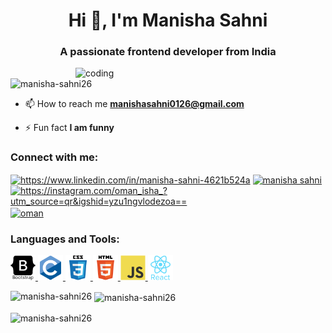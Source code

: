 <h1 align="center">Hi 👋, I'm Manisha Sahni</h1>
<h3 align="center">A passionate frontend developer from India</h3>
<img align="right" alt="coding" width="400"
    src="https://raw.githubusercontent.com/TheDudeThatCode/TheDudeThatCode/master/Assets/Designer.gif">

<p align="left"> <img
        src="https://komarev.com/ghpvc/?username=manisha-sahni26&label=Profile%20views&color=0e75b6&style=flat"
        alt="manisha-sahni26" /> </p>

- 📫 How to reach me **manishasahni0126@gmail.com**

- ⚡ Fun fact **I am funny**

<h3 align="left">Connect with me:</h3>
<p align="left">
    <a href="https://linkedin.com/in/https://www.linkedin.com/in/manisha-sahni-4621b524a" target="blank"><img
            align="center"
            src="https://raw.githubusercontent.com/rahuldkjain/github-profile-readme-generator/master/src/images/icons/Social/linked-in-alt.svg"
            alt="https://www.linkedin.com/in/manisha-sahni-4621b524a" height="30" width="40" /></a>
    <a href="https://fb.com/manisha sahni" target="blank"><img align="center"
            src="https://raw.githubusercontent.com/rahuldkjain/github-profile-readme-generator/master/src/images/icons/Social/facebook.svg"
            alt="manisha sahni" height="30" width="40" /></a>
    <a href="https://instagram.com/https://instagram.com/oman_isha_?utm_source=qr&igshid=yzu1ngvlodezoa=="
        target="blank"><img align="center"
            src="https://raw.githubusercontent.com/rahuldkjain/github-profile-readme-generator/master/src/images/icons/Social/instagram.svg"
            alt="https://instagram.com/oman_isha_?utm_source=qr&igshid=yzu1ngvlodezoa==" height="30" width="40" /></a>
    <a href="https://www.youtube.com/c/oman" target="blank"><img align="center"
            src="https://raw.githubusercontent.com/rahuldkjain/github-profile-readme-generator/master/src/images/icons/Social/youtube.svg"
            alt="oman" height="30" width="40" /></a>
</p>

<h3 align="left">Languages and Tools:</h3>

<p align="left"> <a href="https://getbootstrap.com" target="_blank" rel="noreferrer"> <img
            src="https://raw.githubusercontent.com/devicons/devicon/master/icons/bootstrap/bootstrap-plain-wordmark.svg"
            alt="bootstrap" width="40" height="40" /> </a> <a href="https://www.cprogramming.com/" target="_blank"
        rel="noreferrer"> <img src="https://raw.githubusercontent.com/devicons/devicon/master/icons/c/c-original.svg"
            alt="c" width="40" height="40" /> </a> <a href="https://www.w3schools.com/css/" target="_blank"
        rel="noreferrer"> <img
            src="https://raw.githubusercontent.com/devicons/devicon/master/icons/css3/css3-original-wordmark.svg"
            alt="css3" width="40" height="40" /> </a> <a href="https://www.w3.org/html/" target="_blank"
        rel="noreferrer"> <img
            src="https://raw.githubusercontent.com/devicons/devicon/master/icons/html5/html5-original-wordmark.svg"
            alt="html5" width="40" height="40" /> </a> <a href="https://developer.mozilla.org/en-US/docs/Web/JavaScript"
        target="_blank" rel="noreferrer"> <img
            src="https://raw.githubusercontent.com/devicons/devicon/master/icons/javascript/javascript-original.svg"
            alt="javascript" width="40" height="40" /> </a> <a href="https://reactjs.org/" target="_blank"
        rel="noreferrer"> <img
            src="https://raw.githubusercontent.com/devicons/devicon/master/icons/react/react-original-wordmark.svg"
            alt="react" width="40" height="40" /> </a> </p>

<p><img align="left"
        src="https://github-readme-stats.vercel.app/api/top-langs?username=manisha-sahni26&show_icons=true&locale=en&layout=compact"
        alt="manisha-sahni26" /></p>

<p>&nbsp;<img align="center"
        src="https://github-readme-stats.vercel.app/api?username=manisha-sahni26&show_icons=true&locale=en"
        alt="manisha-sahni26" /></p>

<p><img align="center" src="https://github-readme-streak-stats.herokuapp.com/?user=manisha-sahni26&"
        alt="manisha-sahni26" /></p>
